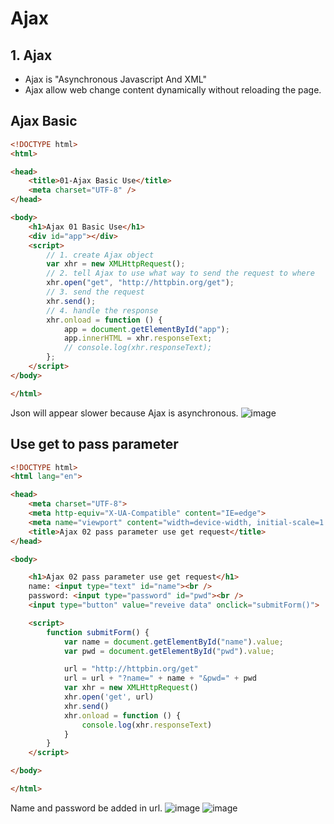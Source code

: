 # Ajax
## 1. Ajax
- Ajax is "Asynchronous Javascript And XML"
- Ajax allow web change content dynamically without reloading the page.


## Ajax Basic

```html
<!DOCTYPE html>
<html>

<head>
    <title>01-Ajax Basic Use</title>
    <meta charset="UTF-8" />
</head>

<body>
    <h1>Ajax 01 Basic Use</h1>
    <div id="app"></div>
    <script>
        // 1. create Ajax object
        var xhr = new XMLHttpRequest();
        // 2. tell Ajax to use what way to send the request to where
        xhr.open("get", "http://httpbin.org/get");
        // 3. send the request
        xhr.send();
        // 4. handle the response
        xhr.onload = function () {
            app = document.getElementById("app");
            app.innerHTML = xhr.responseText;
            // console.log(xhr.responseText);
        };
    </script>
</body>

</html>
```
Json will appear slower because Ajax is asynchronous.
![image](https://user-images.githubusercontent.com/79159894/203877196-2196c557-6c61-49cf-8e31-a8a80fe5ede2.png)

## Use get to pass parameter

```html
<!DOCTYPE html>
<html lang="en">

<head>
    <meta charset="UTF-8">
    <meta http-equiv="X-UA-Compatible" content="IE=edge">
    <meta name="viewport" content="width=device-width, initial-scale=1.0">
    <title>Ajax 02 pass parameter use get request</title>
</head>

<body>

    <h1>Ajax 02 pass parameter use get request</h1>
    name: <input type="text" id="name"><br />
    password: <input type="password" id="pwd"><br />
    <input type="button" value="reveive data" onclick="submitForm()">

    <script>
        function submitForm() {
            var name = document.getElementById("name").value;
            var pwd = document.getElementById("pwd").value;

            url = "http://httpbin.org/get"
            url = url + "?name=" + name + "&pwd=" + pwd
            var xhr = new XMLHttpRequest()
            xhr.open('get', url)
            xhr.send()
            xhr.onload = function () {
                console.log(xhr.responseText)
            }
        }
    </script>

</body>

</html>
```

Name and password be added in url.
![image](https://user-images.githubusercontent.com/79159894/203878573-27137b80-e950-48e6-b64b-46f2ac5d9782.png)
![image](https://user-images.githubusercontent.com/79159894/203878633-14de1d97-b908-43c8-b42c-827619653245.png)

